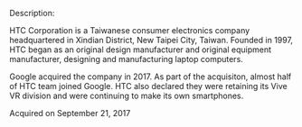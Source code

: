Description:

HTC Corporation is a Taiwanese consumer electronics company headquartered in Xindian District, New Taipei City, Taiwan. Founded in 1997, HTC began as an original design manufacturer and original equipment manufacturer, designing and manufacturing laptop computers.

Google acquired the company in 2017. As part of the acquisiton, almost half of HTC team joined Google. HTC also declared they were retaining its Vive VR division and were continuing to make its own smartphones.

Acquired on September 21, 2017